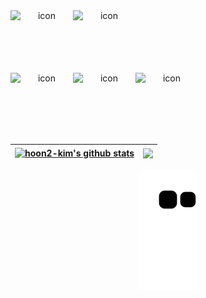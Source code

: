 

<div align=center>
  
<div style="display: flex; align-items: flex-start;"><img src="https://techstack-generator.vercel.app/js-icon.svg" alt="icon" width="100" height="100" /><img src="https://techstack-generator.vercel.app/ts-icon.svg" alt="icon" width="100" height="100" /></div>
  
<div style="display: flex; align-items: flex-start;"><img src="https://techstack-generator.vercel.app/graphql-icon.svg" alt="icon" width="100" height="100" /><img src="https://techstack-generator.vercel.app/docker-icon.svg" alt="icon" width="100" height="100" /><img src="https://techstack-generator.vercel.app/mysql-icon.svg" alt="icon" width="100" height="100" /></div>


| <a href="https://github.com/hoon2-kim/github-readme-stats"><img align="center" src="https://github-readme-stats.vercel.app/api?username=hoon2-kim&show_icons=true&theme=buefy&count_private=true&hide_border=true" alt="hoon2-kim's github stats" /></a> | <a href="https://github.com/hoon2-kim/github-readme-stats"><img align="center" src="https://github-readme-stats.vercel.app/api/top-langs/?username=hoon2-kim&layout=compact&theme=buefy&hide_border=true" /></a> |
| ------------- | ------------- |


![snake gif](https://github.com/hoon2-kim/hoon2-kim/blob/output/github-contribution-grid-snake.svg)

  
</div>
